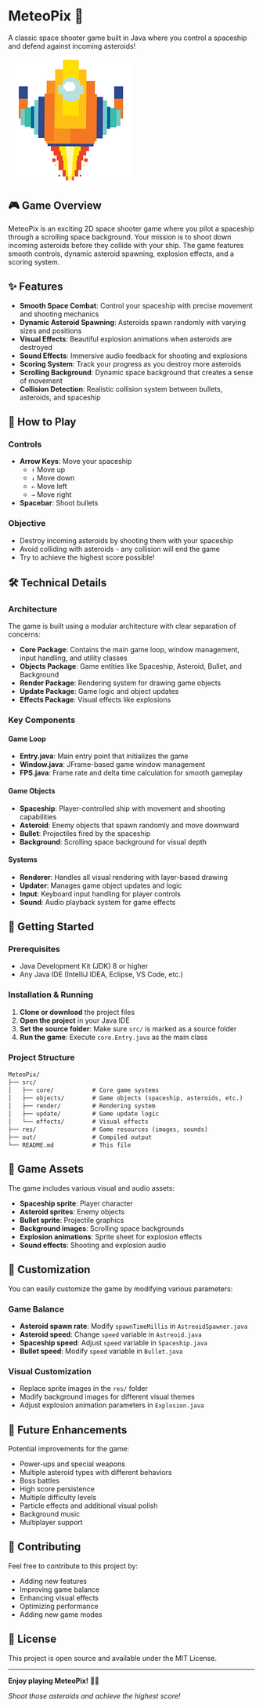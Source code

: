 # MeteoPix 🚀

A classic space shooter game built in Java where you control a spaceship and defend against incoming asteroids!

![MeteoPix Game](res/Spaceship.png)

## 🎮 Game Overview

MeteoPix is an exciting 2D space shooter game where you pilot a spaceship through a scrolling space background. Your mission is to shoot down incoming asteroids before they collide with your ship. The game features smooth controls, dynamic asteroid spawning, explosion effects, and a scoring system.

## ✨ Features

- **Smooth Space Combat**: Control your spaceship with precise movement and shooting mechanics
- **Dynamic Asteroid Spawning**: Asteroids spawn randomly with varying sizes and positions
- **Visual Effects**: Beautiful explosion animations when asteroids are destroyed
- **Sound Effects**: Immersive audio feedback for shooting and explosions
- **Scoring System**: Track your progress as you destroy more asteroids
- **Scrolling Background**: Dynamic space background that creates a sense of movement
- **Collision Detection**: Realistic collision system between bullets, asteroids, and spaceship

## 🎯 How to Play

### Controls
- **Arrow Keys**: Move your spaceship
  - `↑` Move up
  - `↓` Move down  
  - `←` Move left
  - `→` Move right
- **Spacebar**: Shoot bullets

### Objective
- Destroy incoming asteroids by shooting them with your spaceship
- Avoid colliding with asteroids - any collision will end the game
- Try to achieve the highest score possible!

## 🛠️ Technical Details

### Architecture
The game is built using a modular architecture with clear separation of concerns:

- **Core Package**: Contains the main game loop, window management, input handling, and utility classes
- **Objects Package**: Game entities like Spaceship, Asteroid, Bullet, and Background
- **Render Package**: Rendering system for drawing game objects
- **Update Package**: Game logic and object updates
- **Effects Package**: Visual effects like explosions

### Key Components

#### Game Loop
- **Entry.java**: Main entry point that initializes the game
- **Window.java**: JFrame-based game window management
- **FPS.java**: Frame rate and delta time calculation for smooth gameplay

#### Game Objects
- **Spaceship**: Player-controlled ship with movement and shooting capabilities
- **Asteroid**: Enemy objects that spawn randomly and move downward
- **Bullet**: Projectiles fired by the spaceship
- **Background**: Scrolling space background for visual depth

#### Systems
- **Renderer**: Handles all visual rendering with layer-based drawing
- **Updater**: Manages game object updates and logic
- **Input**: Keyboard input handling for player controls
- **Sound**: Audio playback system for game effects

## 🚀 Getting Started

### Prerequisites
- Java Development Kit (JDK) 8 or higher
- Any Java IDE (IntelliJ IDEA, Eclipse, VS Code, etc.)

### Installation & Running

1. **Clone or download** the project files
2. **Open the project** in your Java IDE
3. **Set the source folder**: Make sure `src/` is marked as a source folder
4. **Run the game**: Execute `core.Entry.java` as the main class

### Project Structure
```
MeteoPix/
├── src/
│   ├── core/           # Core game systems
│   ├── objects/        # Game objects (spaceship, asteroids, etc.)
│   ├── render/         # Rendering system
│   ├── update/         # Game update logic
│   └── effects/        # Visual effects
├── res/                # Game resources (images, sounds)
├── out/                # Compiled output
└── README.md           # This file
```

## 🎨 Game Assets

The game includes various visual and audio assets:
- **Spaceship sprite**: Player character
- **Asteroid sprites**: Enemy objects
- **Bullet sprite**: Projectile graphics
- **Background images**: Scrolling space backgrounds
- **Explosion animations**: Sprite sheet for explosion effects
- **Sound effects**: Shooting and explosion audio

## 🔧 Customization

You can easily customize the game by modifying various parameters:

### Game Balance
- **Asteroid spawn rate**: Modify `spawnTimeMillis` in `AstreoidSpawner.java`
- **Asteroid speed**: Change `speed` variable in `Astreoid.java`
- **Spaceship speed**: Adjust `speed` variable in `Spaceship.java`
- **Bullet speed**: Modify `speed` variable in `Bullet.java`

### Visual Customization
- Replace sprite images in the `res/` folder
- Modify background images for different visual themes
- Adjust explosion animation parameters in `Explosion.java`

## 🎯 Future Enhancements

Potential improvements for the game:
- Power-ups and special weapons
- Multiple asteroid types with different behaviors
- Boss battles
- High score persistence
- Multiple difficulty levels
- Particle effects and additional visual polish
- Background music
- Multiplayer support

## 🤝 Contributing

Feel free to contribute to this project by:
- Adding new features
- Improving game balance
- Enhancing visual effects
- Optimizing performance
- Adding new game modes

## 📝 License

This project is open source and available under the MIT License.

---

**Enjoy playing MeteoPix!** 🚀✨

*Shoot those asteroids and achieve the highest score!*
